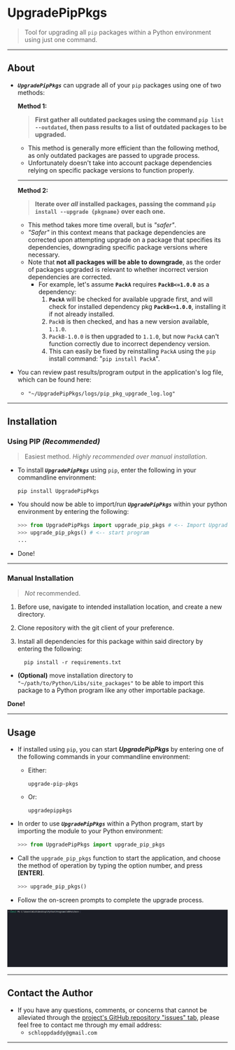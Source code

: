 # UpgradePipPkgs

> Tool for upgrading all `pip` packages within a Python environment using just one command.

---

## About

- **_`UpgradePipPkgs`_** can upgrade all of your `pip` packages using one of two methods:

  **Method 1:**

  > **First gather all outdated packages using the command `pip list --outdated`, then pass results to a list of outdated packages to be upgraded.**

  - This method is generally more efficient than the following method, as only outdated packages are passed to upgrade process.
  - Unfortunately doesn't take into account package dependencies relying on specific package versions to function properly.

  ---

  **Method 2:**

  > **Iterate over _all_ installed packages, passing the command `pip install --upgrade {pkgname}` over each one.**

  - This method takes more time overall, but is _"safer"_.
  - _"Safer"_ in this context means that package dependencies are corrected upon attempting upgrade on a package that specifies its dependencies, downgrading specific package versions where necessary.
  - Note that **not all packages will be able to downgrade**, as the order of packages upgraded is relevant to whether incorrect version dependencies are corrected.
    - For example, let's assume **`PackA`** requires **`PackB<=1.0.0`** as a dependency:
      1. **`PackA`** will be checked for available upgrade first, and will check for installed dependency pkg **`PackB<=1.0.0`**, installing it if not already installed.
      2. `PackB` is then checked, and has a new version available, `1.1.0`.
      3. `PackB-1.0.0` is then upgraded to `1.1.0`, but now `PackA` can't function correctly due to incorrect dependency version.
      4. This can easily be fixed by reinstalling `PackA` using the `pip` install command: "`pip install PackA`".

- You can review past results/program output in the application's log file, which can be found here:
  - `"~/UpgradePipPkgs/logs/pip_pkg_upgrade_log.log"`

---

## Installation

### **Using PIP _(Recommended)_**

> Easiest method. _Highly recommended over manual installation_.

- To install _**`UpgradePipPkgs`**_ using `pip`, enter the following in your commandline environment:

  ```shell
  pip install UpgradePipPkgs
  ```

- You should now be able to import/run _**`UpgradePipPkgs`**_ within your python environment by entering the following:

  ```python
  >>> from UpgradePipPkgs import upgrade_pip_pkgs # <-- Import UpgradePipPkgs
  >>> upgrade_pip_pkgs() # <-- start program
  ...
  ```

- Done!

---

### **Manual Installation**

> _Not_ recommended.

1. Before use, navigate to intended installation location, and create a new directory.

2. Clone repository with the git client of your preference.

3. Install all dependencies for this package within said directory by entering the following:

   ```shell
     pip install -r requirements.txt
   ```

- **(Optional)** move installation directory to `"~/path/to/Python/Libs/site_packages"` to be able to import this package to a Python program like any other importable package.

**Done!**

---

## Usage

- If installed using `pip`, you can start **_UpgradePipPkgs_** by entering one of the following commands in your commandline environment:

  - Either:

    ```shell
    upgrade-pip-pkgs
    ```

  - Or:

    ```shell
    upgradepippkgs
    ```

- In order to use _**`UpgradePipPkgs`**_ within a Python program, start by importing the module to your Python environment:

  ```python
  >>> from UpgradePipPkgs import upgrade_pip_pkgs
  ```

- Call the `upgrade_pip_pkgs` function to start the application, and choose the method of operation by typing the option number, and press **[ENTER]**.

  ```python
  >>> upgrade_pip_pkgs()
  ```

- Follow the on-screen prompts to complete the upgrade process.

![alt](./assets/upgradepippkgs-example.gif)

---

## Contact the Author

- If you have any questions, comments, or concerns that cannot be alleviated through the [project's GitHub repository "issues" tab](https://github.com/schlopp96/UpgradePipPkgs), please feel free to contact me through my email address:
  - `schloppdaddy@gmail.com`

---
